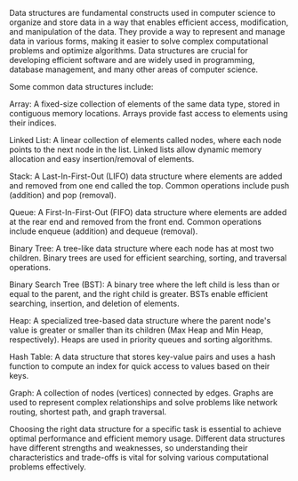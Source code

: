 
Data structures are fundamental constructs used in computer science to organize and store data in a way that enables efficient access, modification, and manipulation of the data. They provide a way to represent and manage data in various forms, making it easier to solve complex computational problems and optimize algorithms. Data structures are crucial for developing efficient software and are widely used in programming, database management, and many other areas of computer science.

Some common data structures include:

Array: A fixed-size collection of elements of the same data type, stored in contiguous memory locations. Arrays provide fast access to elements using their indices.

Linked List: A linear collection of elements called nodes, where each node points to the next node in the list. Linked lists allow dynamic memory allocation and easy insertion/removal of elements.

Stack: A Last-In-First-Out (LIFO) data structure where elements are added and removed from one end called the top. Common operations include push (addition) and pop (removal).

Queue: A First-In-First-Out (FIFO) data structure where elements are added at the rear end and removed from the front end. Common operations include enqueue (addition) and dequeue (removal).

Binary Tree: A tree-like data structure where each node has at most two children. Binary trees are used for efficient searching, sorting, and traversal operations.

Binary Search Tree (BST): A binary tree where the left child is less than or equal to the parent, and the right child is greater. BSTs enable efficient searching, insertion, and deletion of elements.

Heap: A specialized tree-based data structure where the parent node's value is greater or smaller than its children (Max Heap and Min Heap, respectively). Heaps are used in priority queues and sorting algorithms.

Hash Table: A data structure that stores key-value pairs and uses a hash function to compute an index for quick access to values based on their keys.

Graph: A collection of nodes (vertices) connected by edges. Graphs are used to represent complex relationships and solve problems like network routing, shortest path, and graph traversal.

Choosing the right data structure for a specific task is essential to achieve optimal performance and efficient memory usage. Different data structures have different strengths and weaknesses, so understanding their characteristics and trade-offs is vital for solving various computational problems effectively.





